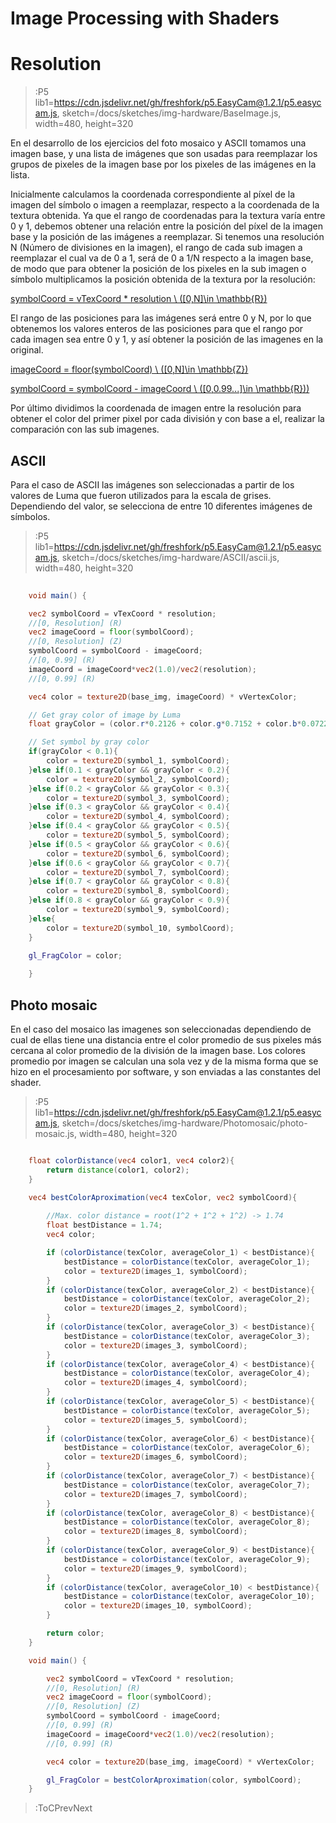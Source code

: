 # Image Processing with Shaders

# Resolution
> :P5 lib1=https://cdn.jsdelivr.net/gh/freshfork/p5.EasyCam@1.2.1/p5.easycam.js, sketch=/docs/sketches/img-hardware/BaseImage.js, width=480, height=320

En el desarrollo de los ejercicios del foto mosaico  y ASCII tomamos una imagen base, y una lista de imágenes que son usadas para reemplazar los grupos de pixeles de la imagen base por los pixeles de las imágenes en la lista. 

Inicialmente calculamos la coordenada correspondiente al píxel de la imagen del símbolo o imagen a reemplazar, respecto a la coordenada de la textura obtenida. Ya que el rango de coordenadas para la textura varía entre 0 y 1, debemos obtener una relación entre la posición del píxel de la imagen base y la posición de las imágenes a reemplazar. Si tenemos una resolución N (Número de divisiones en la imagen), el rango de cada sub imagen a reemplazar el cual va de 0 a 1, será de 0 a 1/N respecto a la imagen base, de modo que para obtener la posición de los pixeles en la sub imagen o símbolo multiplicamos la posición obtenida de la textura por la resolución:

[symbolCoord = vTexCoord * resolution  \ ([0,N]\in \mathbb{R}) ](:Formula)    

El rango de las posiciones para las imágenes será entre 0 y N, por lo que obtenemos los valores enteros de las posiciones para
que el rango por cada imagen sea entre 0 y 1, y así obtener la posición de las imagenes en la original.

[imageCoord = floor(symbolCoord)  \ ([0,N]\in \mathbb{Z})](:Formula)

[symbolCoord = symbolCoord - imageCoord \ ([0,0.99...]\in \mathbb{R}))](:Formula)

Por último  dividimos la coordenada de imagen entre la resolución para obtener el color del primer pixel por cada división y con base a el, realizar la comparación con las sub imagenes.


## ASCII

Para el caso de ASCII las imágenes son seleccionadas a partir de los valores de Luma que fueron utilizados para la escala de grises. Dependiendo del valor, se selecciona de entre 10 diferentes imágenes de símbolos.

> :P5 lib1=https://cdn.jsdelivr.net/gh/freshfork/p5.EasyCam@1.2.1/p5.easycam.js, sketch=/docs/sketches/img-hardware/ASCII/ascii.js, width=480, height=320

```glsl | ascii.frag
    
    void main() {

    vec2 symbolCoord = vTexCoord * resolution;
    //[0, Resolution] (R)
    vec2 imageCoord = floor(symbolCoord);
    //[0, Resolution] (Z)
    symbolCoord = symbolCoord - imageCoord;
    //[0, 0.99] (R)
    imageCoord = imageCoord*vec2(1.0)/vec2(resolution);
    //[0, 0.99] (R)

    vec4 color = texture2D(base_img, imageCoord) * vVertexColor;

    // Get gray color of image by Luma
    float grayColor = (color.r*0.2126 + color.g*0.7152 + color.b*0.0722);

    // Set symbol by gray color
    if(grayColor < 0.1){
        color = texture2D(symbol_1, symbolCoord);
    }else if(0.1 < grayColor && grayColor < 0.2){
        color = texture2D(symbol_2, symbolCoord);
    }else if(0.2 < grayColor && grayColor < 0.3){
        color = texture2D(symbol_3, symbolCoord);
    }else if(0.3 < grayColor && grayColor < 0.4){
        color = texture2D(symbol_4, symbolCoord);
    }else if(0.4 < grayColor && grayColor < 0.5){
        color = texture2D(symbol_5, symbolCoord);
    }else if(0.5 < grayColor && grayColor < 0.6){
        color = texture2D(symbol_6, symbolCoord);
    }else if(0.6 < grayColor && grayColor < 0.7){
        color = texture2D(symbol_7, symbolCoord);
    }else if(0.7 < grayColor && grayColor < 0.8){
        color = texture2D(symbol_8, symbolCoord);
    }else if(0.8 < grayColor && grayColor < 0.9){
        color = texture2D(symbol_9, symbolCoord);
    }else{
        color = texture2D(symbol_10, symbolCoord);
    }

    gl_FragColor = color;
    
    }
```

## Photo mosaic

En el caso del mosaico las imagenes son seleccionadas dependiendo de cual de ellas tiene una distancia entre el color promedio de sus pixeles más cercana al color promedio de la división de la imagen base. Los colores promedio por imagen se calculan una sola vez y de la misma forma que se hizo en el procesamiento por software, y son enviadas a las constantes del shader.

> :P5 lib1=https://cdn.jsdelivr.net/gh/freshfork/p5.EasyCam@1.2.1/p5.easycam.js, sketch=/docs/sketches/img-hardware/Photomosaic/photo-mosaic.js, width=480, height=320

```glsl | photo-mosaic.frag

    float colorDistance(vec4 color1, vec4 color2){
        return distance(color1, color2);
    }

    vec4 bestColorAproximation(vec4 texColor, vec2 symbolCoord){
    
        //Max. color distance = root(1^2 + 1^2 + 1^2) -> 1.74
        float bestDistance = 1.74;
        vec4 color;

        if (colorDistance(texColor, averageColor_1) < bestDistance){
            bestDistance = colorDistance(texColor, averageColor_1);
            color = texture2D(images_1, symbolCoord);
        }
        if (colorDistance(texColor, averageColor_2) < bestDistance){
            bestDistance = colorDistance(texColor, averageColor_2);
            color = texture2D(images_2, symbolCoord);
        }
        if (colorDistance(texColor, averageColor_3) < bestDistance){
            bestDistance = colorDistance(texColor, averageColor_3);
            color = texture2D(images_3, symbolCoord);
        }
        if (colorDistance(texColor, averageColor_4) < bestDistance){
            bestDistance = colorDistance(texColor, averageColor_4);
            color = texture2D(images_4, symbolCoord);
        }
        if (colorDistance(texColor, averageColor_5) < bestDistance){
            bestDistance = colorDistance(texColor, averageColor_5);
            color = texture2D(images_5, symbolCoord);
        }
        if (colorDistance(texColor, averageColor_6) < bestDistance){
            bestDistance = colorDistance(texColor, averageColor_6);
            color = texture2D(images_6, symbolCoord);
        }
        if (colorDistance(texColor, averageColor_7) < bestDistance){
            bestDistance = colorDistance(texColor, averageColor_7);
            color = texture2D(images_7, symbolCoord);
        }
        if (colorDistance(texColor, averageColor_8) < bestDistance){
            bestDistance = colorDistance(texColor, averageColor_8);
            color = texture2D(images_8, symbolCoord);
        }
        if (colorDistance(texColor, averageColor_9) < bestDistance){
            bestDistance = colorDistance(texColor, averageColor_9);
            color = texture2D(images_9, symbolCoord);
        }
        if (colorDistance(texColor, averageColor_10) < bestDistance){
            bestDistance = colorDistance(texColor, averageColor_10);
            color = texture2D(images_10, symbolCoord);
        }

        return color;
    }

    void main() {

        vec2 symbolCoord = vTexCoord * resolution;
        //[0, Resolution] (R)
        vec2 imageCoord = floor(symbolCoord);
        //[0, Resolution] (Z)
        symbolCoord = symbolCoord - imageCoord;
        //[0, 0.99] (R)
        imageCoord = imageCoord*vec2(1.0)/vec2(resolution);
        //[0, 0.99] (R)

        vec4 color = texture2D(base_img, imageCoord) * vVertexColor;

        gl_FragColor = bestColorAproximation(color, symbolCoord);
    }
```

> :ToCPrevNext